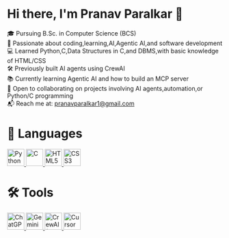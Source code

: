 # Hi there, I'm Pranav Paralkar 👋

🎓 Pursuing B.Sc. in Computer Science (BCS)  
🚀 Passionate about coding,learning,AI,Agentic AI,and software development  
💻 Learned Python,C,Data Structures in C,and DBMS,with basic knowledge of HTML/CSS  
🛠️ Previously built AI agents using CrewAI  
📚 Currently learning Agentic AI and how to build an MCP server  
🤖 Open to collaborating on projects involving AI agents,automation,or Python/C programming  
📬 Reach me at: [pranavparalkar1@gmail.com](mailto:pranavparalkar1@gmail.com)

# 🚀 Languages

<a href="https://www.python.org/" target="_blank">
  <img src="https://cdn.jsdelivr.net/gh/devicons/devicon/icons/python/python-original.svg" alt="Python" width="40" />
</a>
<a href="https://en.wikipedia.org/wiki/C_(programming_language)" target="_blank">
  <img src="https://cdn.jsdelivr.net/gh/devicons/devicon/icons/c/c-original.svg" alt="C" width="40" />
</a>
<a href="https://developer.mozilla.org/en-US/docs/Web/HTML" target="_blank">
  <img src="https://cdn.jsdelivr.net/gh/devicons/devicon/icons/html5/html5-original.svg" alt="HTML5" width="40" />
</a>
<a href="https://developer.mozilla.org/en-US/docs/Web/CSS" target="_blank">
  <img src="https://cdn.jsdelivr.net/gh/devicons/devicon/icons/css3/css3-original.svg" alt="CSS3" width="40" />
</a>

# 🛠️ Tools

<a href="https://chat.openai.com/" target="_blank">
  <img src="https://seeklogo.com/images/O/openai-logo-8B9BFEDC26-seeklogo.com.png" alt="ChatGPT/OpenAI" width="40" />
</a>
<a href="https://gemini.google.com/" target="_blank">
  <img src="https://upload.wikimedia.org/wikipedia/commons/thumb/d/db/Google_Gemini_logo.svg/2560px-Google_Gemini_logo.svg.png" alt="Gemini" width="40" />
</a>
<a href="https://github.com/joaomdmoura/crewAI" target="_blank">
  <img src="https://github.githubassets.com/images/modules/logos_page/GitHub-Mark.png" alt="CrewAI (GitHub)" width="40" />
</a>
<a href="https://www.cursor.so/" target="_blank">
  <img src="https://raw.githubusercontent.com/cursor-so/logo/main/cursor-logo.png" alt="Cursor AI" width="40" />
</a>
